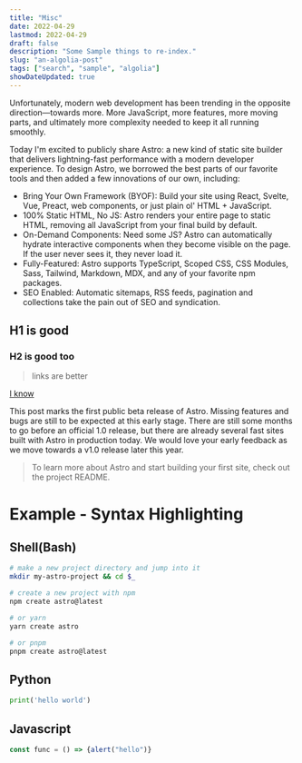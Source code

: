 ```yaml
---
title: "Misc"
date: 2022-04-29
lastmod: 2022-04-29
draft: false
description: "Some Sample things to re-index."
slug: "an-algolia-post"
tags: ["search", "sample", "algolia"]
showDateUpdated: true
---
```

Unfortunately, modern web development has been trending in the opposite direction—towards more. More JavaScript, more features, more moving parts, and ultimately more complexity needed to keep it all running smoothly.

Today I'm excited to publicly share Astro: a new kind of static site builder that delivers lightning-fast performance with a modern developer experience. To design Astro, we borrowed the best parts of our favorite tools and then added a few innovations of our own, including:

- Bring Your Own Framework (BYOF): Build your site using React, Svelte, Vue, Preact, web components, or just plain ol' HTML + JavaScript.
- 100% Static HTML, No JS: Astro renders your entire page to static HTML, removing all JavaScript from your final build by default.
- On-Demand Components: Need some JS? Astro can automatically hydrate interactive components when they become visible on the page. If the user never sees it, they never load it.
- Fully-Featured: Astro supports TypeScript, Scoped CSS, CSS Modules, Sass, Tailwind, Markdown, MDX, and any of your favorite npm packages.
- SEO Enabled: Automatic sitemaps, RSS feeds, pagination and collections take the pain out of SEO and syndication.

## H1 is good

### H2 is good too

> links are better

[I know](they-are-better)

This post marks the first public beta release of Astro. Missing features and bugs are still to be expected at this early stage. There are still some months to go before an official 1.0 release, but there are already several fast sites built with Astro in production today. We would love your early feedback as we move towards a v1.0 release later this year.

> To learn more about Astro and start building your first site, check out the project README.

# Example - Syntax Highlighting

## Shell(Bash)

```bash
# make a new project directory and jump into it
mkdir my-astro-project && cd $_

# create a new project with npm
npm create astro@latest

# or yarn
yarn create astro

# or pnpm
pnpm create astro@latest
```

## Python

```python
print('hello world')
```

## Javascript

```js
const func = () => {alert("hello")}
```
